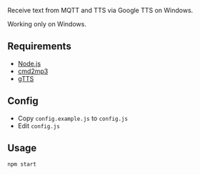 Receive text from MQTT and TTS via Google TTS on Windows.

Working only on Windows.

## Requirements
- [Node.js](https://nodejs.org/en/)
- [cmd2mp3](https://github.com/jimlawless/cmdmp3)
- [gTTS](https://github.com/pndurette/gTTS)

## Config
- Copy `config.example.js` to `config.js`
- Edit `config.js`

## Usage
`npm start`
